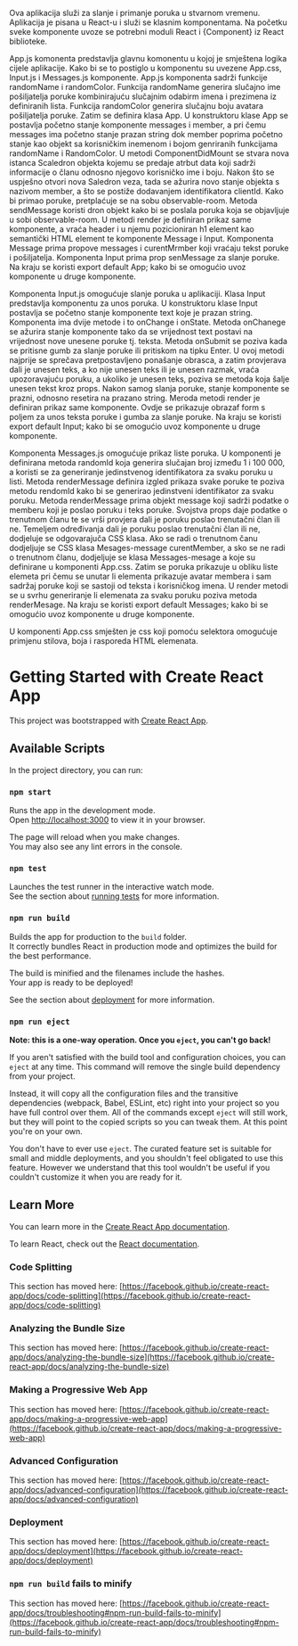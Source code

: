 Ova aplikacija služi za slanje i primanje poruka u stvarnom vremenu.
Aplikacija je pisana u React-u i služi se klasnim komponentama. Na početku sveke komponente uvoze se potrebni moduli React i {Component} iz React biblioteke.

App.js komonenta predstavlja glavnu komonentu u kojoj je smještena logika cijele aplikacije. Kako bi se to postiglo u komponentu su uvezene App.css, Input.js i Messages.js komponente. 
App.js komponenta sadrži funkcije randomName i randomColor. Funkcija randomName generira slučajno ime pošiljatelja poruke kombinirajuću slučajnim odabirm imena i prezimena iz definiranih lista. Funkcija randomColor generira slučajnu boju avatara pošiljatelja poruke.
Zatim se definira klasa App. U konstruktoru klase App se postavlja početno stanje komponente messages i member, a pri čemu messages ima početno stanje prazan string dok member poprima početno stanje kao objekt sa korisničkim inemenom i bojom genriranih funkcijama randomName i RandomColor.
U metodi ComponentDidMount se stvara nova istanca Scaledron objekta kojemu se predaje atrbut data koji sadrži informacije o članu odnosno njegovo korisničko ime i boju. Nakon što se uspješno otvori nova Saledron veza, tada se ažurira novo stanje objekta s nazivom member, a što se postiže dodavanjem identifikatora clientId. Kako bi primao poruke, pretplaćuje se na sobu observable-room.
Metoda sendMessage koristi dron objekt kako bi se poslala poruka koja se objavljuje u sobi observable-room. 
U metodi render je definiran prikaz same komponente, a vraća header i u njemu pozicioniran h1 element kao semantički HTML element te komponente Message i Input. Komponenta Message prima propove messages i curentMrmber koji vraćaju tekst poruke i pošiljatelja. Komponenta Input prima prop senMessage za slanje poruke.
Na kraju se koristi export default App; kako bi se omogućio uvoz komponente u druge komponente.

Komponenta Input.js omogućuje slanje poruka u aplikaciji.
Klasa Input predstavlja komponentu za unos poruka. U konstruktoru klase Input postavlja se početno stanje komponente text koje je prazan string.
Komponenta ima dvije metode i to onChange i onState. Metoda onChanege se ažurira stanje komponente tako da se vrijednost text postavi na vrijednost nove unesene poruke tj. teksta. Metoda onSubmit se poziva kada se pritisne gumb za slanje poruke ili pritiskom na tipku Enter. U ovoj metodi najprije se sprečava pretpostavljeno ponašanje obrasca, a zatim provjerava dali je unesen teks, a ko nije unesen teks ili je unesen razmak, vraća upozoravajuću poruku, a ukoliko je unesen teks, poziva se metoda koja šalje unesen tekst kroz props. Nakon samog slanja poruke, stanje komponente se prazni, odnosno resetira na prazano string.
Meroda metodi render je definiran prikaz same komponente. Ovdje se prikazuje obrazaf form s poljem za unos teksta poruke i gumba za slanje poruke.
Na kraju se koristi export default Input; kako bi se omogućio uvoz komponente u druge komponente.

Komponenta Messages.js omogućuje prikaz liste poruka.
U komponenti je definirana metoda randomId koja generira slučajan broj između 1 i 100 000, a koristi se za generiranje jedinstvenog identifikatora za svaku poruku u listi.
Metoda renderMessage definira izgled prikaza svake poruke te poziva metodu rendomId kako bi se generirao jedinstveni identifikator za svaku poruku. Metoda renderMessage prima objekt message koji sadrži podatke o memberu koji je poslao poruku i teks poruke. Svojstva props daje podatke o trenutnom članu te se vrši provjera dali je poruku poslao trenutačni član ili ne. Temeljem određivanja dali je poruku poslao trenutačni član ili ne, dodjeluje se odgovarajuča CSS klasa. Ako se radi o trenutnom čanu dodjeljuje se CSS klasa Mesages-message curentMember, a sko se ne radi o trenutnom članu, dodjeljuje se klasa Messages-mesage a koje su definirane u komponenti App.css. Zatim se poruka prikazuje u obliku liste elemeta pri čemu se unutar li elementa prikazuje avatar membera i sam sadržaj poruke koji se sastoji od teksta i korisničkog imena. 
U render metodi se u svrhu generiranje li elemenata za svaku poruku poziva metoda renderMesage.
Na kraju se koristi export default  Messages; kako bi se omogućio uvoz komponente u druge komponente.


U komponenti App.css smješten je css koji pomoću selektora omogućuje primjenu stilova, boja i rasporeda HTML elemenata. 




# Getting Started with Create React App

This project was bootstrapped with [Create React App](https://github.com/facebook/create-react-app).

## Available Scripts

In the project directory, you can run:

### `npm start`

Runs the app in the development mode.\
Open [http://localhost:3000](http://localhost:3000) to view it in your browser.

The page will reload when you make changes.\
You may also see any lint errors in the console.

### `npm test`

Launches the test runner in the interactive watch mode.\
See the section about [running tests](https://facebook.github.io/create-react-app/docs/running-tests) for more information.

### `npm run build`

Builds the app for production to the `build` folder.\
It correctly bundles React in production mode and optimizes the build for the best performance.

The build is minified and the filenames include the hashes.\
Your app is ready to be deployed!

See the section about [deployment](https://facebook.github.io/create-react-app/docs/deployment) for more information.

### `npm run eject`

**Note: this is a one-way operation. Once you `eject`, you can't go back!**

If you aren't satisfied with the build tool and configuration choices, you can `eject` at any time. This command will remove the single build dependency from your project.

Instead, it will copy all the configuration files and the transitive dependencies (webpack, Babel, ESLint, etc) right into your project so you have full control over them. All of the commands except `eject` will still work, but they will point to the copied scripts so you can tweak them. At this point you're on your own.

You don't have to ever use `eject`. The curated feature set is suitable for small and middle deployments, and you shouldn't feel obligated to use this feature. However we understand that this tool wouldn't be useful if you couldn't customize it when you are ready for it.

## Learn More

You can learn more in the [Create React App documentation](https://facebook.github.io/create-react-app/docs/getting-started).

To learn React, check out the [React documentation](https://reactjs.org/).

### Code Splitting

This section has moved here: [https://facebook.github.io/create-react-app/docs/code-splitting](https://facebook.github.io/create-react-app/docs/code-splitting)

### Analyzing the Bundle Size

This section has moved here: [https://facebook.github.io/create-react-app/docs/analyzing-the-bundle-size](https://facebook.github.io/create-react-app/docs/analyzing-the-bundle-size)

### Making a Progressive Web App

This section has moved here: [https://facebook.github.io/create-react-app/docs/making-a-progressive-web-app](https://facebook.github.io/create-react-app/docs/making-a-progressive-web-app)

### Advanced Configuration

This section has moved here: [https://facebook.github.io/create-react-app/docs/advanced-configuration](https://facebook.github.io/create-react-app/docs/advanced-configuration)

### Deployment

This section has moved here: [https://facebook.github.io/create-react-app/docs/deployment](https://facebook.github.io/create-react-app/docs/deployment)

### `npm run build` fails to minify

This section has moved here: [https://facebook.github.io/create-react-app/docs/troubleshooting#npm-run-build-fails-to-minify](https://facebook.github.io/create-react-app/docs/troubleshooting#npm-run-build-fails-to-minify)
